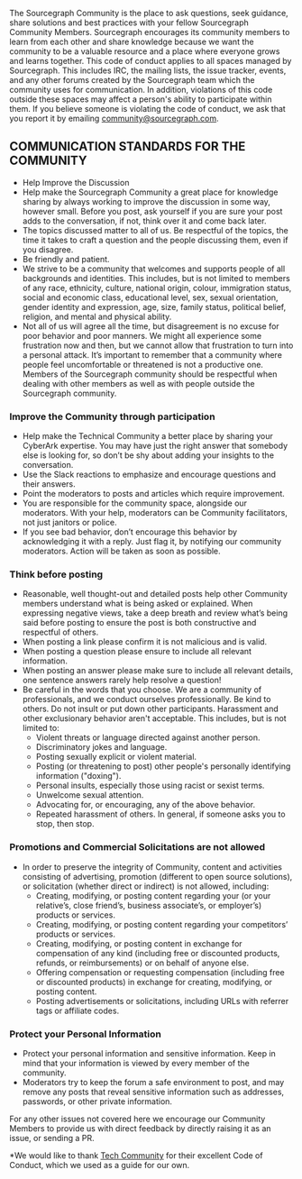 The Sourcegraph Community is the place to ask questions, seek guidance, share solutions and best practices with your fellow Sourcegraph Community Members. Sourcegraph encourages its community members to learn from each other and share knowledge because we want the community to be a valuable resource and a place where everyone grows and learns together.
This code of conduct applies to all spaces managed by Sourcegraph. This includes IRC, the mailing lists, the issue tracker, events, and any other forums created by the Sourcegraph team which the community uses for communication. In addition, violations of this code outside these spaces may affect a person's ability to participate within them.
If you believe someone is violating the code of conduct, we ask that you report it by emailing [community@sourcegraph.com](mailto:community@sourcegraph.com).

## COMMUNICATION STANDARDS FOR THE COMMUNITY
 
* Help Improve the Discussion
* Help make the Sourcegraph Community a great place for knowledge sharing by always working to improve the discussion in some way, however small. Before you post, ask yourself if you are sure your post adds to the conversation, if not, think over it and come back later.
* The topics discussed matter to all of us. Be respectful of the topics, the time it takes to craft a question and the people discussing them, even if you disagree.
* Be friendly and patient.
* We strive to be a community that welcomes and supports people of all backgrounds and identities. This includes, but is not limited to members of any race, ethnicity, culture, national origin, colour, immigration status, social and economic class, educational level, sex, sexual orientation, gender identity and expression, age, size, family status, political belief, religion, and mental and physical ability.
* Not all of us will agree all the time, but disagreement is no excuse for poor behavior and poor manners. We might all experience some frustration now and then, but we cannot allow that frustration to turn into a personal attack. It’s important to remember that a community where people feel uncomfortable or threatened is not a productive one. Members of the Sourcegraph community should be respectful when dealing with other members as well as with people outside the Sourcegraph community.

### Improve the Community through participation
* Help make the Technical Community a better place by sharing your CyberArk expertise. You may have just the right answer that somebody else is looking for, so don’t be shy about adding your insights to the conversation.
* Use the Slack reactions to emphasize and encourage questions and their answers.
* Point the moderators to posts and articles which require improvement.
* You are responsible for the community space, alongside our moderators. With your help, moderators can be Community facilitators, not just janitors or police.
* If you see bad behavior, don’t encourage this behavior by acknowledging it with a reply. Just flag it, by notifying our community moderators. Action will be taken as soon as possible.

### Think before posting
* Reasonable, well thought-out and detailed posts help other Community members understand what is being asked or explained. When expressing negative views, take a deep breath and review what’s being said before posting to ensure the post is both constructive and respectful of others.
* When posting a link please confirm it is not malicious and is valid.
* When posting a question please ensure to include all relevant information.
* When posting an answer please make sure to include all relevant details, one sentence answers rarely help resolve a question!
* Be careful in the words that you choose. We are a community of professionals, and we conduct ourselves professionally. Be kind to others. Do not insult or put down other participants. Harassment and other exclusionary behavior aren't acceptable. This includes, but is not limited to:
  * Violent threats or language directed against another person.
  * Discriminatory jokes and language.
  * Posting sexually explicit or violent material.
  * Posting (or threatening to post) other people's personally identifying information ("doxing").
  * Personal insults, especially those using racist or sexist terms.
  * Unwelcome sexual attention.
  * Advocating for, or encouraging, any of the above behavior.
  * Repeated harassment of others. In general, if someone asks you to stop, then stop.

### Promotions and Commercial Solicitations are not allowed
* In order to preserve the integrity of Community, content and activities consisting of advertising, promotion (different to open source solutions), or solicitation (whether direct or indirect) is not allowed, including:
  * Creating, modifying, or posting content regarding your (or your relative’s, close friend’s, business associate’s, or employer’s) products or services.
  * Creating, modifying, or posting content regarding your competitors’ products or services.
  * Creating, modifying, or posting content in exchange for compensation of any kind (including free or discounted products, refunds, or reimbursements) or on behalf of anyone else.
  * Offering compensation or requesting compensation (including free or discounted products) in exchange for creating, modifying, or posting content.
  * Posting advertisements or solicitations, including URLs with referrer tags or affiliate codes.
  
  
### Protect your Personal Information
* Protect your personal information and sensitive information. Keep in mind that your information is viewed by every member of the community.
* Moderators try to keep the forum a safe environment to post, and may remove any posts that reveal sensitive information such as addresses, passwords, or other private information.

For any other issues not covered here we encourage our Community Members to provide us with direct feedback by directly raising it as an issue, or sending a PR. 

*We would like to thank [Tech Community](https://www.cyberark.com/tech-community-code-of-conduct/) for their excellent Code of Conduct, which we used as a guide for our own.


 




